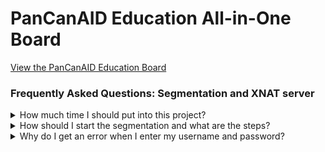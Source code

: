 
# PanCanAID Education All-in-One Board

[View the PanCanAID Education Board](https://pancanaid.com/education)



### Frequently Asked Questions: Segmentation and XNAT server
<details><summary> 
  How much time I should put into this project?
</summary>
  First of all, it is a challenging task to find a fair time that can pay-off for your efforts. PanCanAID includes many components from centers, data owners, clinicians, Bio-medical students help us for collection of data, psychology students help us on patients' follow-up, segmentation contributers (GP and radiologists), data validators, machine learning scientists (master and PhD students, and some times medical students), and our advisorial board members. Each component should work in concordance with other components. My responsibility as founder of this project is to align interest of all members, and compensate their efforts, as far as I can. 
<br><br>
  
  To be honest, segmentation needs expertise and percision, and this would be invaluable for the project and our future users. The only value I can provide to partially compensate your effort is the papers. Again, thank you. Depending on your expertise we have three level of segmentors:
  
  - GP: 80 hour of helping us with segmentations
  - Radiologist: 60 hour of helping us with diagnosis and segmentation
  - Expert Pancreatic Cancer Radiologist: 40 hour of helping us with staging and validation
</details>


<details><summary> 
  How should I start the segmentation and what are the steps?
</summary>
  You should reach me so I can add you to our **PanCanAID On-Boarding ** Channel in Telegram. You can reach me here: https://t.me/sdamirsa. Here is the summary of segmentation steps:
  
  - Learning Path and Test
    - You should first see the educational videos at www.pancanaid.com/education. Follow either GP or Radiologist pathway.
    - Get one case from PanCanAID telegrom bot.
    - Finish one test case.
    - Send COMPLETION MESSAGE to PanCanAID telegrom bot and notify me.
    - I will evaluate it and provide feedback. After your revision and when you reached our unified standard, you can start your segmentaiont tasks.
  - The Segmentation Task Loop for each case is like this:
    - Get a case from telegrom bot, depending on your assignment including:
      - Your task: Either PDS (for diagnosis) or PAS (for segmentation)
      - Your case type: Either CASE (pancreatic cancer) or CONTROL
    - Do the segmentation
    - Send COMPLETION MESSAGE
    - get a next case...
</details>


<details><summary> 
  Why do I get an error when I enter my username and password?
</summary>
  Possible solutions are:
  
  - Check that you enter both username and password with correct uppercase and lowercase letters (both are sensitive).
  - Change your browser and see if the issue is resolved. You cannot enter the server in incognito mode. 
  There have been some reports of errors when using Irancell's internet. Please check your internet connection and try again. 
  - If you enter your username and password incorrectly two times, your account will be locked for an hour. Wait an hour and try again, or contact me to change your password. 
  - If you forgot your password, you should contact me so I can change it for you. 
  
If the issue persists, reach out to me on Telegram. 
</details>
